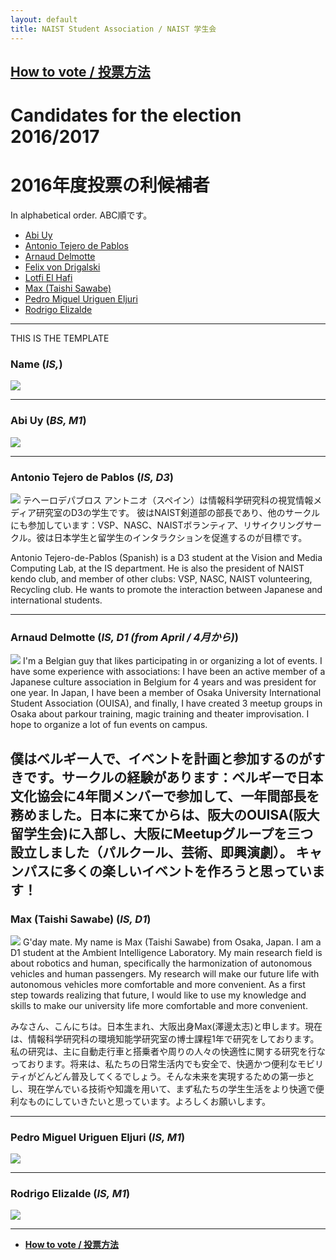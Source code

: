 ```yaml
---
layout: default
title: NAIST Student Association / NAIST 学生会
---
```



**[How to vote / 投票方法](voting)**
---

# Candidates for the election 2016/2017
# 2016年度投票の利候補者
In alphabetical order. ABC順です。

- [Abi Uy](#abi)
- [Antonio Tejero de Pablos](#antonio)
- [Arnaud Delmotte](#arnaud)
- [Felix von Drigalski](#felix)
- [Lotfi El Hafi](#lotfi)
- [Max (Taishi Sawabe)](#max)
- [Pedro Miguel Uriguen Eljuri](#pedro)
- [Rodrigo Elizalde](#rodrigo)


---
THIS IS THE TEMPLATE
### <a name="firstname"></a> **Name** (*IS,*)
![](election2016/.jpg)

---

### <a name="abi"></a> **Abi Uy** (*BS, M1*)
![](election2016/abi.jpg)


---

### <a name="antonio"></a> **Antonio Tejero de Pablos** (*IS, D3*)
![](election2016/antonio.png)
テヘーロデパブロス アントニオ（スペイン）は情報科学研究科の視覚情報メディア研究室のD3の学生です。
彼はNAIST剣道部の部長であり、他のサークルにも参加しています：VSP、NASC、NAISTボランティア、リサイクリングサークル。彼は日本学生と留学生のインタラクションを促進するのが目標です。

Antonio Tejero-de-Pablos (Spanish) is a D3 student at the Vision and Media Computing Lab, at the IS department.
He is also the president of NAIST kendo club, and member of other clubs: VSP, NASC, NAIST volunteering, Recycling club.
He wants to promote the interaction between Japanese and international students.

---

### <a name="arnaud"></a> **Arnaud Delmotte** (*IS, D1 (from April / 4月から)*)
![](election2016/arnaud.jpg)
I'm a Belgian guy that likes participating in or organizing a lot of events. I have some experience with associations: I have been an active member of a Japanese culture association in Belgium for 4 years and was president for one year. In Japan, I have been a member of Osaka University International Student Association (OUISA), and finally, I have created 3 meetup groups in Osaka about parkour training, magic training and theater improvisation.
I hope to organize a lot of fun events on campus.

僕はベルギー人で、イベントを計画と参加するのがすきです。サークルの経験があります：ベルギーで日本文化協会に4年間メンバーで参加して、一年間部長を務めました。日本に来てからは、阪大のOUISA(阪大留学生会)に入部し、大阪にMeetupグループを三つ設立しました（パルクール、芸術、即興演劇）。
キャンパスに多くの楽しいイベントを作ろうと思っています！
---

### <a name="max"></a> **Max (Taishi Sawabe)** (*IS, D1*)
![](election2016/.jpg)
G'day mate. My name is Max (Taishi Sawabe) from Osaka, Japan. I am a D1 student at the Ambient Intelligence Laboratory. My main research field is about robotics and human, specifically the harmonization of autonomous vehicles and human passengers. My research will make our future life with autonomous vehicles more comfortable and more convenient. As a first step towards realizing that future, I would like to use my knowledge and skills to make our university life more comfortable and more convenient.

みなさん、こんにちは。日本生まれ、大阪出身Max(澤邊太志)と申します。現在は、情報科学研究科の環境知能学研究室の博士課程1年で研究をしております。私の研究は、主に自動走行車と搭乗者や周りの人々の快適性に関する研究を行なっております。将来は、私たちの日常生活内でも安全で、快適かつ便利なモビリティがどんどん普及してくるでしょう。そんな未来を実現するための第一歩とし、現在学んでいる技術や知識を用いて、まず私たちの学生生活をより快適で便利なものにしていきたいと思っています。よろしくお願いします。

---

### <a name="pedro"></a> **Pedro Miguel Uriguen Eljuri** (*IS, M1*)
![](election2016/pedro.jpg)

---

### <a name="rodrigo"></a> **Rodrigo Elizalde** (*IS, M1*)
![](election2016/rodrigo.jpg)

---

* **[How to vote / 投票方法](voting)**
